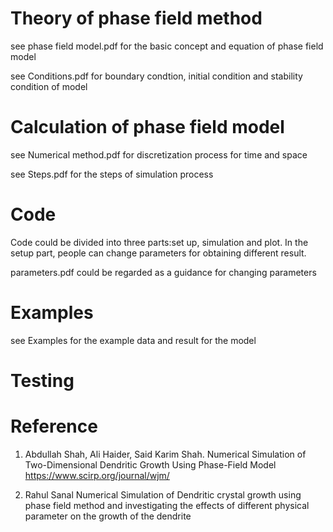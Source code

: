 # Theory of phase field method
see phase field model.pdf for the basic concept and equation of phase field model

see Conditions.pdf for boundary condtion, initial condition and stability condition of model
 
# Calculation of phase field model
see Numerical method.pdf for discretization process for time and space

see Steps.pdf for the steps of simulation process

# Code
Code could be divided into three parts:set up, simulation and plot. In the setup part, people can change parameters for obtaining different result.

parameters.pdf could be regarded as a guidance for changing parameters

# Examples
see Examples for the example data and result for the model

# Testing

# Reference
1. Abdullah Shah, Ali Haider, Said Karim Shah. Numerical Simulation of Two-Dimensional Dendritic Growth Using Phase-Field Model https://www.scirp.org/journal/wjm/

2. Rahul Sanal Numerical Simulation of Dendritic crystal growth using phase field method and investigating the effects of different physical parameter on the growth of the dendrite

